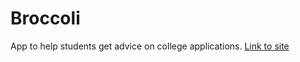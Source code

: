 # Broccoli

App to help students get advice on college applications. 
[Link to site](https://damp-retreat-9368.herokuapp.com/)
